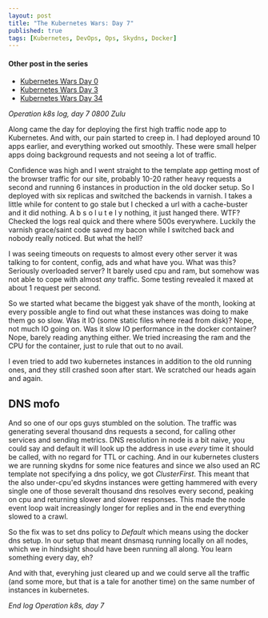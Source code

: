 ```yaml
---
layout: post
title: "The Kubernetes Wars: Day 7"
published: true
tags: [Kubernetes, DevOps, Ops, Skydns, Docker]
---
```


#### Other post in the series

- [Kubernetes Wars Day 0](/2016/06/kubernetes-wars-day-0.html)
- [Kubernetes Wars Day 3](/2016/06/kubernetes-wars-day-3.html)
- [Kubernetes Wars Day 34](/2016/12/the-kubernetes-wars-day-34.html)

_Operation k8s log, day 7 0800 Zulu_

Along came the day for deploying the first high traffic node app to Kubernetes. And with, our pain started to creep in. I had deployed around 10 apps earlier, and everything worked out smoothly. These were small helper apps doing background requests and not seeing a lot of traffic.

Confidence was high and I went straight to the template app getting most of the browser traffic for our site, probably 10-20 rather heavy requests a second and running 6 instances in production in the old docker setup. So I deployed with six replicas and switched the backends in varnish. I takes a little while for content to go stale but I checked a url with a cache-buster and it did nothing. A b s o l u t e l y nothing, it just hanged there. WTF? Checked the logs real quick and there where 500s everywhere. Luckily the varnish grace/saint code saved my bacon while I switched back and nobody really noticed. But what the hell?

I was seeing timeouts on requests to almost every other server it was talking to for content, config, ads and what have you. What was this? Seriously overloaded server? It barely used cpu and ram, but somehow was not able to cope with almost _any_ traffic. Some testing revealed it maxed at about 1 request per second.

So we started what became the biggest yak shave of the month, looking at every possible angle to find out what these instances was doing to make them go so slow. Was it IO (some static files where read from disk)? Nope, not much IO going on. Was it slow IO performance in the docker container? Nope, barely reading anything either. We tried increasing the ram and the CPU for the container, just to rule that out to no avail.

I even tried to add two kubernetes instances in addition to the old running ones, and they still crashed soon after start. We scratched our heads again and again.

## DNS mofo

And so one of our ops guys stumbled on the solution. The traffic was generating several thousand dns requests a second, for calling other services and sending metrics. DNS resolution in node is a bit naive, you could say and default it will look up the address in use _every_ time it should be called, with no regard for TTL or caching. And in our kubernetes clusters we are running skydns for some nice features and since we also used an RC template not specifying a dns policy, we got _ClusterFirst_. This meant that the also under-cpu'ed skydns instances were getting hammered with every single one of those severalt thousand dns resolves every second, peaking on cpu and returning slower and slower responses. This made the node event loop wait increasingly longer for replies and in the end everything slowed to a crawl.

So the fix was to set dns policy to _Default_ which means using the docker dns setup. In our setup that meant dnsmasq running locally on all nodes, which we in hindsight should have been running all along. You learn something every day, eh?

And with that, everyhing just cleared up and we could serve all the traffic (and some more, but that is a tale for another time) on the same number of instances in kubernetes.

_End log Operation k8s, day 7_
